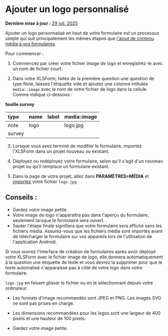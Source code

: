 # Ajouter un logo personnalisé
**Dernière mise à jour :** <a href="https://github.com/kobotoolbox/docs/blob/47cbc8887d6df73ef3bf760d5a3962b77ab26ed8/source/add_logo.md" class="reference">29 juil. 2025</a>

Ajouter un logo personnalisé en haut de votre formulaire est un processus simple qui suit principalement les mêmes étapes que [l'ajout de contenu média à vos formulaires](media.md).

Pour commencer :

1. Commencez par créer votre fichier image de logo et enregistrez-le avec un nom de fichier court.

2. Dans votre XLSForm, faites de la première question une question de type Note, laissez l'étiquette vide et ajoutez une colonne intitulée `media::image` avec le nom de votre fichier de logo dans la cellule. Comme indiqué ci-dessous :

**feuille survey**

| type | name | label | media::image |
| :--- | :--- | :---- | :----------- |
| note | logo |       | logo.jpg     |
| survey|

3. Lorsque vous avez terminé de modifier le formulaire, importez l'XLSForm dans un projet nouveau ou existant.

4. Déployez ou redéployez votre formulaire, selon qu'il s'agit d'un nouveau projet ou qu'il remplace un formulaire existant.

5. Dans la page de votre projet, allez dans **PARAMÈTRES>MÉDIA** et [importez](media.md) votre fichier `logo.jpg`.

## Conseils :

-   Gardez votre image petite.
-   Votre image de logo n'apparaîtra pas dans l'aperçu du formulaire, seulement lorsque le formulaire sera ouvert.
-   Sauter l'étape finale signifiera que votre formulaire sera affiché sans les fichiers média. Assurez-vous que les fichiers média sont importés avant de télécharger le formulaire sur vos appareils lors de l'utilisation de l'application Android.

<p class="note">Si vous ouvrez l'interface de création de formulaires après avoir déployé votre XLSForm avec le fichier image de logo, elle donnera automatiquement à la question une étiquette de texte et vous devrez la supprimer pour que le texte automatisé n'apparaisse pas à côté de votre logo dans votre formulaire.</p>

`logo.jpg` en faisant glisser le fichier ou en le sélectionnant depuis votre ordinateur.

- Les formats d'image recommandés sont JPEG et PNG. Les images SVG ne sont pas prises en charge.
- Les dimensions recommandées pour les logos sont une largeur de 400 pixels et une hauteur de 100 pixels.

- Gardez votre image petite.

